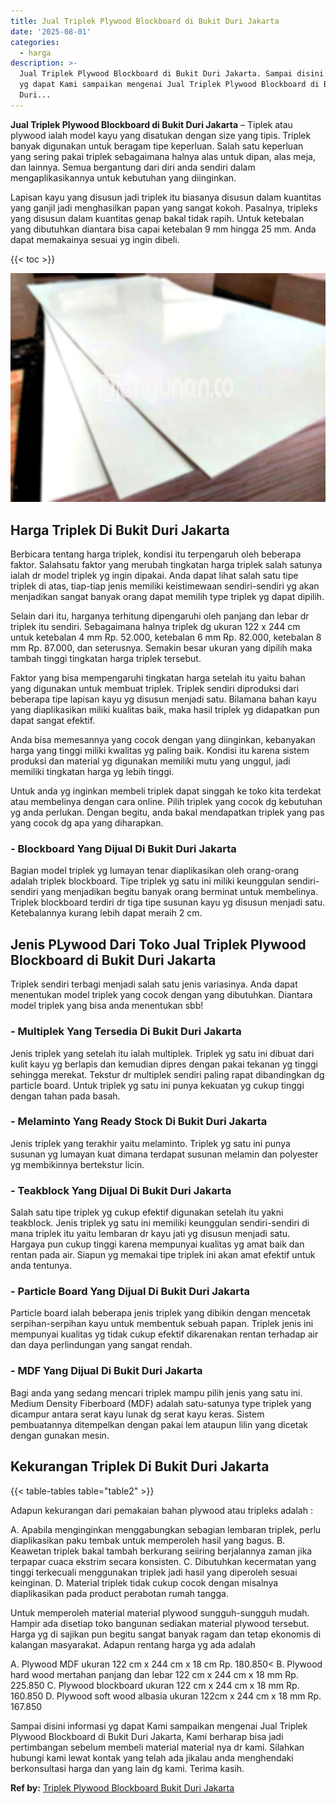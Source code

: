 ```yaml
---
title: Jual Triplek Plywood Blockboard di Bukit Duri Jakarta
date: '2025-08-01'
categories:
  - harga
description: >-
  Jual Triplek Plywood Blockboard di Bukit Duri Jakarta. Sampai disini informasi
  yg dapat Kami sampaikan mengenai Jual Triplek Plywood Blockboard di Bukit
  Duri...
---
```


**Jual Triplek Plywood Blockboard di Bukit Duri Jakarta** – Tiplek atau plywood ialah model kayu yang disatukan dengan size yang tipis. Triplek banyak digunakan untuk beragam tipe keperluan. Salah satu keperluan yang sering pakai triplek sebagaimana halnya alas untuk dipan, alas meja, dan lainnya. Semua bergantung dari diri anda sendiri dalam mengaplikasikannya untuk kebutuhan yang diinginkan.

Lapisan kayu yang disusun jadi triplek itu biasanya disusun dalam kuantitas yang ganjil jadi menghasilkan papan yang sangat kokoh. Pasalnya, tripleks yang disusun dalam kuantitas genap bakal tidak rapih. Untuk ketebalan yang dibutuhkan diantara bisa capai ketebalan 9 mm hingga 25 mm. Anda dapat memakainya sesuai yg ingin dibeli.

{{< toc >}}

![Jual Triplek Plywood Blockboard di Bukit Duri Jakarta](/images/jual-triplek-murah-43.png)

## Harga Triplek Di Bukit Duri Jakarta

Berbicara tentang harga triplek, kondisi itu terpengaruh oleh beberapa faktor. Salahsatu faktor yang merubah tingkatan harga triplek salah satunya ialah dr model triplek yg ingin dipakai. Anda dapat lihat salah satu tipe triplek di atas, tiap-tiap jenis memiliki keistimewaan sendiri-sendiri yg akan menjadikan sangat banyak orang dapat memilih type triplek yg dapat dipilih.

Selain dari itu, harganya terhitung dipengaruhi oleh panjang dan lebar dr triplek itu sendiri. Sebagaimana halnya triplek dg ukuran 122 x 244 cm untuk ketebalan 4 mm Rp. 52.000, ketebalan 6 mm Rp. 82.000, ketebalan 8 mm Rp. 87.000, dan seterusnya. Semakin besar ukuran yang dipilih maka tambah tinggi tingkatan harga triplek tersebut.

Faktor yang bisa mempengaruhi tingkatan harga setelah itu yaitu bahan yang digunakan untuk membuat triplek. Triplek sendiri diproduksi dari beberapa tipe lapisan kayu yg disusun menjadi satu. Bilamana bahan kayu yang diaplikasikan miliki kualitas baik, maka hasil triplek yg didapatkan pun dapat sangat efektif.

Anda bisa memesannya yang cocok dengan yang diinginkan, kebanyakan harga yang tinggi miliki kwalitas yg paling baik. Kondisi itu karena sistem produksi dan material yg digunakan memiliki mutu yang unggul, jadi memiliki tingkatan harga yg lebih tinggi.

Untuk anda yg inginkan membeli triplek dapat singgah ke toko kita terdekat atau membelinya dengan cara online. Pilih triplek yang cocok dg kebutuhan yg anda perlukan. Dengan begitu, anda bakal mendapatkan triplek yang pas yang cocok dg apa yang diharapkan.

### \- Blockboard Yang Dijual Di Bukit Duri Jakarta

Bagian model triplek yg lumayan tenar diaplikasikan oleh orang-orang adalah triplek blockboard. Tipe triplek yg satu ini miliki keunggulan sendiri-sendiri yang menjadikan begitu banyak orang berminat untuk membelinya. Triplek blockboard terdiri dr tiga tipe susunan kayu yg disusun menjadi satu. Ketebalannya kurang lebih dapat meraih 2 cm.

## Jenis PLywood Dari Toko Jual Triplek Plywood Blockboard di Bukit Duri Jakarta

Triplek sendiri terbagi menjadi salah satu jenis variasinya. Anda dapat menentukan model triplek yang cocok dengan yang dibutuhkan. Diantara model triplek yang bisa anda menentukan sbb!

### \- Multiplek Yang Tersedia Di Bukit Duri Jakarta

Jenis triplek yang setelah itu ialah multiplek. Triplek yg satu ini dibuat dari kulit kayu yg berlapis dan kemudian dipres dengan pakai tekanan yg tinggi sehingga merekat. Tekstur dr multiplek sendiri paling rapat dibandingkan dg particle board. Untuk triplek yg satu ini punya kekuatan yg cukup tinggi dengan tahan pada basah.

### \- Melaminto Yang Ready Stock Di Bukit Duri Jakarta

Jenis triplek yang terakhir yaitu melaminto. Triplek yg satu ini punya susunan yg lumayan kuat dimana terdapat susunan melamin dan polyester yg membikinnya bertekstur licin.

### \- Teakblock Yang Dijual Di Bukit Duri Jakarta

Salah satu tipe triplek yg cukup efektif digunakan setelah itu yakni teakblock. Jenis triplek yg satu ini memiliki keunggulan sendiri-sendiri di mana triplek itu yaitu lembaran dr kayu jati yg disusun menjadi satu. Hargaya pun cukup tinggi karena mempunyai kualitas yg amat baik dan rentan pada air. Siapun yg memakai tipe triplek ini akan amat efektif untuk anda tentunya.

### \- Particle Board Yang Dijual Di Bukit Duri Jakarta

Particle board ialah beberapa jenis triplek yang dibikin dengan mencetak serpihan-serpihan kayu untuk membentuk sebuah papan. Triplek jenis ini mempunyai kualitas yg tidak cukup efektif dikarenakan rentan terhadap air dan daya perlindungan yang sangat rendah.

### \- MDF Yang Dijual Di Bukit Duri Jakarta

Bagi anda yang sedang mencari triplek mampu pilih jenis yang satu ini. Medium Density Fiberboard (MDF) adalah satu-satunya type triplek yang dicampur antara serat kayu lunak dg serat kayu keras. Sistem pembuatannya ditempelkan dengan pakai lem ataupun lilin yang dicetak dengan gunakan mesin.

## Kekurangan Triplek Di Bukit Duri Jakarta

{{< table-tables table="table2" >}}

Adapun kekurangan dari pemakaian bahan plywood atau tripleks adalah :

A. Apabila menginginkan menggabungkan sebagian lembaran triplek, perlu diaplikasikan paku tembak untuk memperoleh hasil yang bagus. B. Keawetan triplek bakal tambah berkurang seiiring berjalannya zaman jika terpapar cuaca ekstrim secara konsisten. C. Dibutuhkan kecermatan yang tinggi terkecuali menggunakan triplek jadi hasil yang diperoleh sesuai keinginan. D. Material triplek tidak cukup cocok dengan misalnya diaplikasikan pada product perabotan rumah tangga.

Untuk memperoleh material material plywood sungguh-sungguh mudah. Hampir ada disetiap toko bangunan sediakan material plywood tersebut. Harga yg di sajikan pun begitu sangat banyak ragam dan tetap ekonomis di kalangan masyarakat. Adapun rentang harga yg ada adalah

A. Plywood MDF ukuran 122 cm x 244 cm x 18 cm Rp. 180.850< B. Plywood hard wood mertahan panjang dan lebar 122 cm x 244 cm x 18 mm Rp. 225.850 C. Plywood blockboard ukuran 122 cm x 244 cm x 18 mm Rp. 160.850 D. Plywood soft wood albasia ukuran 122cm x 244 cm x 18 mm Rp. 167.850

Sampai disini informasi yg dapat Kami sampaikan mengenai Jual Triplek Plywood Blockboard di Bukit Duri Jakarta, Kami berharap bisa jadi pertimbangan sebelum membeli material material nya dr kami. Silahkan hubungi kami lewat kontak yang telah ada jikalau anda menghendaki berkonsultasi harga dan yang lain dg kami. Terima kasih.

**Ref by:** [Triplek Plywood Blockboard Bukit Duri Jakarta](https://id.wikipedia.org/wiki/Triplek)
